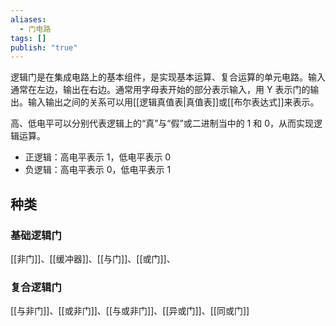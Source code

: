 ```yaml
---
aliases:
  - 门电路
tags: []
publish: "true"
---
```

逻辑门是在集成电路上的基本组件，是实现基本运算、复合运算的单元电路。输入通常在左边，输出在右边。通常用字母表开始的部分表示输入，用 Y 表示门的输出。输入输出之间的关系可以用[[逻辑真值表|真值表]]或[[布尔表达式]]来表示。

高、低电平可以分别代表逻辑上的“真”与“假”或二进制当中的 1 和 0，从而实现逻辑运算。
- 正逻辑：高电平表示 1，低电平表示 0 
- 负逻辑：高电平表示 0，低电平表示 1

## 种类
### 基础逻辑门

[[非门]]、[[缓冲器]]、[[与门]]、[[或门]]、

### 复合逻辑门

[[与非门]]、[[或非门]]、[[与或非门]]、[[异或门]]、[[同或门]]
